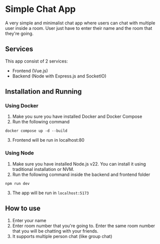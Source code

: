 # Simple Chat App
A very simple and minimalist chat app where users can chat with multiple user inside a room. User just have to enter their name and the room that they're going.

## Services
This app consist of 2 services:
- Frontend (Vue.js)
- Backend (Node with Express.js and SocketIO)


## Installation and Running
### Using Docker
1. Make you sure you have installed Docker and Docker Compose
2. Run the following command
```
docker compose up -d --build
```
3. Frontend will be run in localhost:80

### Using Node
1. Make sure you have installed Node.js v22. You can install it using traditional installation or NVM.
2. Run the following command inside the backend and frontend folder
```
npm run dev
```
3. The app will be run in `localhost:5173`

## How to use
1. Enter your name
2. Enter room number that you're going to. Enter the same room number that you will be chatting with your friends.
3. It supports multiple person chat (like group chat)